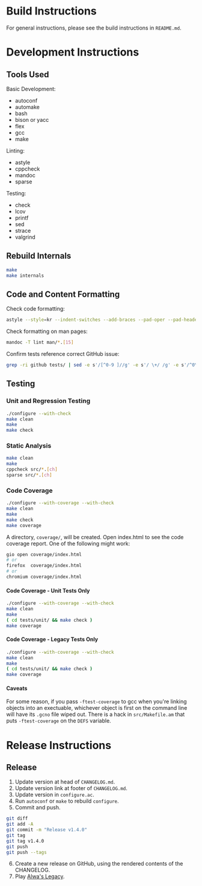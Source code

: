 # Build Instructions

For general instructions, please see the build instructions in `README.md`.

# Development Instructions

## Tools Used

Basic Development:

- autoconf
- automake
- bash
- bison or yacc
- flex
- gcc
- make

Linting:

- astyle
- cppcheck
- mandoc
- sparse

Testing:

- check
- lcov
- printf
- sed
- strace
- valgrind

## Rebuild Internals

```bash
make
make internals
```

## Code and Content Formatting

Check code formatting:

```bash
astyle --style=kr --indent-switches --add-braces --pad-oper --pad-header $(ls src/*.[ch] | egrep -v 'config_file_(lex|yacc)')
```

Check formatting on man pages:

```bash
mandoc -T lint man/*.[15]
```

Confirm tests reference correct GitHub issue:

```bash
grep -ri github tests/ | sed -e s'/[^0-9 ]//g' -e s'/ \+/ /g' -e s'/^0\+//'
```

## Testing

### Unit and Regression Testing

```bash
./configure --with-check
make clean
make
make check
```

### Static Analysis

```bash
make clean
make
cppcheck src/*.[ch]
sparse src/*.[ch]
```

### Code Coverage

```bash
./configure --with-coverage --with-check
make clean
make
make check
make coverage
```

A directory, `coverage/`, will be created.  Open index.html to see the code
coverage report.  One of the following might work:

```bash
gio open coverage/index.html
# or
firefox  coverage/index.html
# or
chromium coverage/index.html
```

#### Code Coverage - Unit Tests Only

```bash
./configure --with-coverage --with-check
make clean
make
( cd tests/unit/ && make check )
make coverage
```

#### Code Coverage - Legacy Tests Only

```bash
./configure --with-coverage --with-check
make clean
make
( cd tests/unit/ && make check )
make coverage
```

#### Caveats

For some reason, if you pass `-ftest-coverage` to gcc when you're linking
objects into an exectuable, whichever object is first on the command line will
have its `.gcno` file wiped out.  There is a hack in `src/Makefile.am` that
puts `-ftest-coverage` on the `DEFS` variable.

# Release Instructions

## Release

1. Update version at head of `CHANGELOG.md`.
2. Update version link at footer of `CHANGELOG.md`.
3. Update version in `configure.ac`.
4. Run `autoconf` or `make` to rebuild `configure`.
5. Commit and push.

```bash
git diff
git add -A
git commit -m "Release v1.4.0"
git tag
git tag v1.4.0
git push
git push --tags
```

6. Create a new release on GitHub, using the rendered contents of the
   CHANGELOG.
7. Play [Alwa's Legacy].

[Alwa's Legacy]: https://eldenpixels.com/alwas-legacy/
